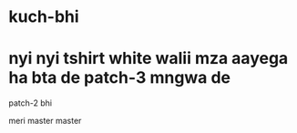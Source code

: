 # kuch-bhi

nyi nyi tshirt
white walii
mza aayega
ha bta de
 patch-3
mngwa de
=======
 patch-2
bhi

meri
 master
 master
